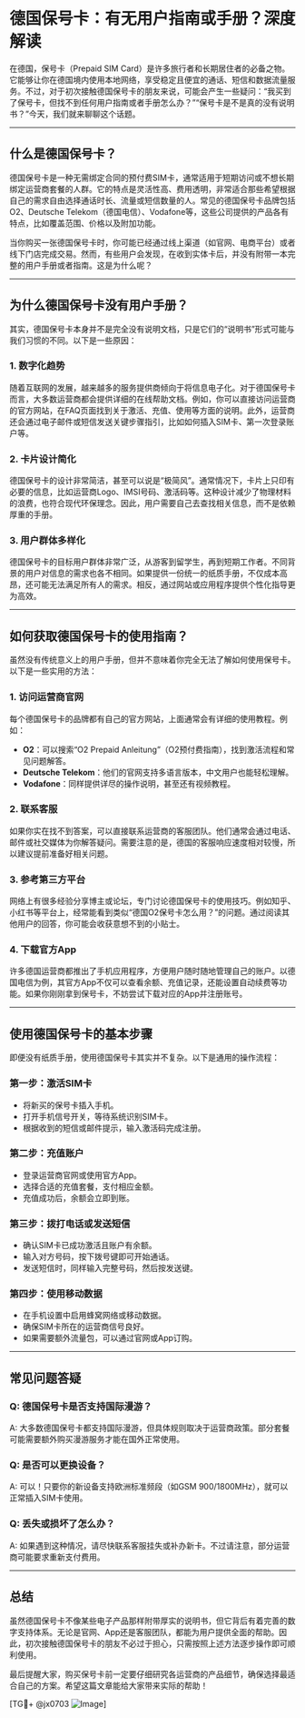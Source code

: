 # 德国保号卡：有无用户指南或手册？深度解读

在德国，保号卡（Prepaid SIM Card）是许多旅行者和长期居住者的必备之物。它能够让你在德国境内使用本地网络，享受稳定且便宜的通话、短信和数据流量服务。不过，对于初次接触德国保号卡的朋友来说，可能会产生一些疑问：“我买到了保号卡，但找不到任何用户指南或者手册怎么办？”“保号卡是不是真的没有说明书？”今天，我们就来聊聊这个话题。

---

## 什么是德国保号卡？

德国保号卡是一种无需绑定合同的预付费SIM卡，通常适用于短期访问或不想长期绑定运营商套餐的人群。它的特点是灵活性高、费用透明，非常适合那些希望根据自己的需求自由选择通话时长、流量或短信数量的人。常见的德国保号卡品牌包括O2、Deutsche Telekom（德国电信）、Vodafone等，这些公司提供的产品各有特点，比如覆盖范围、价格以及附加功能。

当你购买一张德国保号卡时，你可能已经通过线上渠道（如官网、电商平台）或者线下门店完成交易。然而，有些用户会发现，在收到实体卡后，并没有附带一本完整的用户手册或者指南。这是为什么呢？

---

## 为什么德国保号卡没有用户手册？

其实，德国保号卡本身并不是完全没有说明文档，只是它们的“说明书”形式可能与我们习惯的不同。以下是一些原因：

### 1. **数字化趋势**
   随着互联网的发展，越来越多的服务提供商倾向于将信息电子化。对于德国保号卡而言，大多数运营商都会提供详细的在线帮助文档。例如，你可以直接访问运营商的官方网站，在FAQ页面找到关于激活、充值、使用等方面的说明。此外，运营商还会通过电子邮件或短信发送关键步骤指引，比如如何插入SIM卡、第一次登录账户等。

### 2. **卡片设计简化**
   德国保号卡的设计非常简洁，甚至可以说是“极简风”。通常情况下，卡片上只印有必要的信息，比如运营商Logo、IMSI号码、激活码等。这种设计减少了物理材料的浪费，也符合现代环保理念。因此，用户需要自己去查找相关信息，而不是依赖厚重的手册。

### 3. **用户群体多样化**
   德国保号卡的目标用户群体非常广泛，从游客到留学生，再到短期工作者。不同背景的用户对信息的需求也各不相同。如果提供一份统一的纸质手册，不仅成本高昂，还可能无法满足所有人的需求。相反，通过网站或应用程序提供个性化指导更为高效。

---

## 如何获取德国保号卡的使用指南？

虽然没有传统意义上的用户手册，但并不意味着你完全无法了解如何使用保号卡。以下是一些实用的方法：

### 1. **访问运营商官网**
   每个德国保号卡的品牌都有自己的官方网站，上面通常会有详细的使用教程。例如：
   - **O2**：可以搜索“O2 Prepaid Anleitung”（O2预付费指南），找到激活流程和常见问题解答。
   - **Deutsche Telekom**：他们的官网支持多语言版本，中文用户也能轻松理解。
   - **Vodafone**：同样提供详尽的操作说明，甚至还有视频教程。

### 2. **联系客服**
   如果你实在找不到答案，可以直接联系运营商的客服团队。他们通常会通过电话、邮件或社交媒体为你解答疑问。需要注意的是，德国的客服响应速度相对较慢，所以建议提前准备好相关问题。

### 3. **参考第三方平台**
   网络上有很多经验分享博主或论坛，专门讨论德国保号卡的使用技巧。例如知乎、小红书等平台上，经常能看到类似“德国O2保号卡怎么用？”的问题。通过阅读其他用户的回答，你可能会收获意想不到的小贴士。

### 4. **下载官方App**
   许多德国运营商都推出了手机应用程序，方便用户随时随地管理自己的账户。以德国电信为例，其官方App不仅可以查看余额、充值记录，还能设置自动续费等功能。如果你刚刚拿到保号卡，不妨尝试下载对应的App并注册账号。

---

## 使用德国保号卡的基本步骤

即便没有纸质手册，使用德国保号卡其实并不复杂。以下是通用的操作流程：

### 第一步：激活SIM卡
   - 将新买的保号卡插入手机。
   - 打开手机信号开关，等待系统识别SIM卡。
   - 根据收到的短信或邮件提示，输入激活码完成注册。

### 第二步：充值账户
   - 登录运营商官网或使用官方App。
   - 选择合适的充值套餐，支付相应金额。
   - 充值成功后，余额会立即到账。

### 第三步：拨打电话或发送短信
   - 确认SIM卡已成功激活且账户有余额。
   - 输入对方号码，按下拨号键即可开始通话。
   - 发送短信时，同样输入完整号码，然后按发送键。

### 第四步：使用移动数据
   - 在手机设置中启用蜂窝网络或移动数据。
   - 确保SIM卡所在的运营商信号良好。
   - 如果需要额外流量包，可以通过官网或App订购。

---

## 常见问题答疑

### Q: 德国保号卡是否支持国际漫游？
   A: 大多数德国保号卡都支持国际漫游，但具体规则取决于运营商政策。部分套餐可能需要额外购买漫游服务才能在国外正常使用。

### Q: 是否可以更换设备？
   A: 可以！只要你的新设备支持欧洲标准频段（如GSM 900/1800MHz），就可以正常插入SIM卡使用。

### Q: 丢失或损坏了怎么办？
   A: 如果遇到这种情况，请尽快联系客服挂失或补办新卡。不过请注意，部分运营商可能要求重新支付费用。

---

## 总结

虽然德国保号卡不像某些电子产品那样附带厚实的说明书，但它背后有着完善的数字支持体系。无论是官网、App还是客服团队，都能为用户提供全面的帮助。因此，初次接触德国保号卡的朋友不必过于担心，只需按照上述方法逐步操作即可顺利使用。

最后提醒大家，购买保号卡前一定要仔细研究各运营商的产品细节，确保选择最适合自己的方案。希望这篇文章能给大家带来实际的帮助！

[TG💪+ @jx0703 ![Image](https://github.com/user-attachments/assets/dbca1d08-cadb-493c-b0ec-ad6f7a83f270)]
